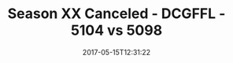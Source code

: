 ---
title: Season XX Canceled - DCGFFL - 5104 vs 5098
teams_score:
- team: 5104
  score: 34
- team: 5098
  score: 33
mvp: Hofberg, Vinnie
game-ball: AdRob, Sanders
season: 14
week:
date: '2017-05-15T12:31:22'
pageid: season-14-playoffs-may-14-2017-5104-vs-5098
---
